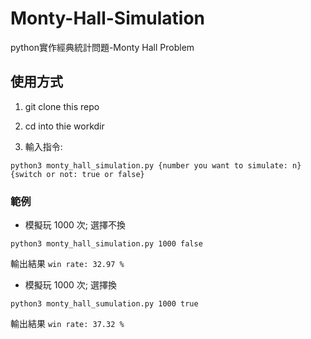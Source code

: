 # Monty-Hall-Simulation
python實作經典統計問題-Monty Hall Problem


## 使用方式
1. git clone this repo

2. cd into thie workdir

3. 輸入指令:
```
python3 monty_hall_simulation.py {number you want to simulate: n} {switch or not: true or false}
```

### 範例
* 模擬玩 1000 次; 選擇不換
```
python3 monty_hall_simulation.py 1000 false
```
輸出結果
`win rate: 32.97 %`

* 模擬玩 1000 次; 選擇換
```
python3 monty_hall_sumulation.py 1000 true
```
輸出結果
`win rate: 37.32 %`
